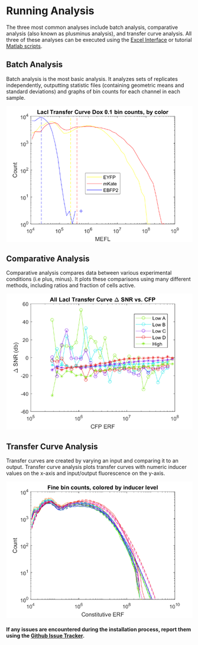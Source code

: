 # Running Analysis 

 The three most common analyses include batch analysis, comparative analysis (also known as plusminus analysis), and transfer curve analysis. All three of these analyses can be executed using the [Excel Interface](docs/Excel_README.md) or tutorial [Matlab scripts](https://github.com/TASBE/TASBEFlowAnalytics-Tutorial/tree/master/template_analysis).

## Batch Analysis
 Batch analysis is the most basic analysis. It analyzes sets of replicates independently, outputting statistic files (containing geometric means and standard deviations) and graphs of bin counts for each channel in each sample.

 ![alt-text](BatchAnalysisTutorial/plots/LacITransferCurve-Dox01-bincounts.png)

## Comparative Analysis
 Comparative analysis compares data between various experimental conditions (i.e plus, minus). It plots these comparisons using many different methods, including ratios and fraction of cells active. 

 ![alt-text](BatchAnalysisTutorial/plots/LacITransferCurve-all-dSNR.png)

## Transfer Curve Analysis
 Transfer curves are created by varying an input and comparing it to an output. Transfer curve analysis plots transfer curves with numeric inducer values on the x-axis and input/output fluorescence on the y-axis.

 ![alt-text](BatchAnalysisTutorial/plots/Fine-bincounts.png)

#### If any issues are encountered during the installation process, report them using the <a href="https://github.com/TASBE/TASBEFlowAnalytics/issues">Github Issue Tracker</a>.